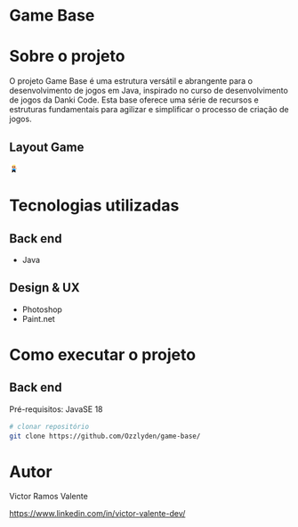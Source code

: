 # Game Base 

# Sobre o projeto

O projeto Game Base é uma estrutura versátil e abrangente para o desenvolvimento de jogos em Java, inspirado no curso de desenvolvimento de jogos da Danki Code.
Esta base oferece uma série de recursos e estruturas fundamentais para agilizar e simplificar o processo de criação de jogos.

## Layout Game
![img1](https://github.com/Ozzlyden/game-base/blob/master/res/icon.png) 

# Tecnologias utilizadas
## Back end
- Java

## Design & UX
- Photoshop
- Paint.net

# Como executar o projeto

## Back end
Pré-requisitos: JavaSE 18

```bash
# clonar repositório
git clone https://github.com/Ozzlyden/game-base/
```


# Autor

Victor Ramos Valente

https://www.linkedin.com/in/victor-valente-dev/
